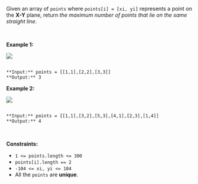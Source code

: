 Given an array of `points` where `points[i] = [xi, yi]` represents a point on the **X-Y** plane, return *the maximum number of points that lie on the same straight line*.


 


**Example 1:**


![](https://assets.leetcode.com/uploads/2021/02/25/plane1.jpg)

```

**Input:** points = [[1,1],[2,2],[3,3]]
**Output:** 3

```

**Example 2:**


![](https://assets.leetcode.com/uploads/2021/02/25/plane2.jpg)

```

**Input:** points = [[1,1],[3,2],[5,3],[4,1],[2,3],[1,4]]
**Output:** 4

```

 


**Constraints:**


* `1 <= points.length <= 300`
* `points[i].length == 2`
* `-104 <= xi, yi <= 104`
* All the `points` are **unique**.


